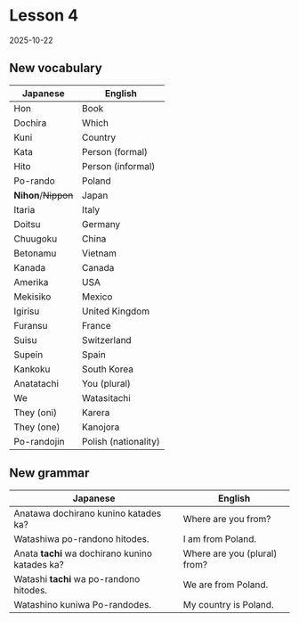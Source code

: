 # Lesson 4

2025-10-22

## New vocabulary

| Japanese             | English              |
| -------------------- | -------------------- |
| Hon                  | Book                 |
| Dochira              | Which                |
| Kuni                 | Country              |
| Kata                 | Person (formal)      |
| Hito                 | Person (informal)    |
| Po-rando             | Poland               |
| **Nihon**/~~Nippon~~ | Japan                |
| Itaria               | Italy                |
| Doitsu               | Germany              |
| Chuugoku             | China                |
| Betonamu             | Vietnam              |
| Kanada               | Canada               |
| Amerika              | USA                  |
| Mekisiko             | Mexico               |
| Igirisu              | United Kingdom       |
| Furansu              | France               |
| Suisu                | Switzerland          |
| Supein               | Spain                |
| Kankoku              | South Korea          |
| Anatatachi           | You (plural)         |
| We                   | Watasitachi          |
| They (oni)           | Karera               |
| They (one)           | Kanojora             |
| Po-randojin          | Polish (nationality) |

## New grammar

| Japanese                                        | English                      |
| ----------------------------------------------- | ---------------------------- |
| Anatawa dochirano kunino katades ka?            | Where are you from?          |
| Watashiwa po-randono hitodes.                   | I am from Poland.            |
| Anata **tachi** wa dochirano kunino katades ka? | Where are you (plural) from? |
| Watashi **tachi** wa po-randono hitodes.        | We are from Poland.          |
| Watashino kuniwa Po-randodes.                   | My country is Poland.        |

